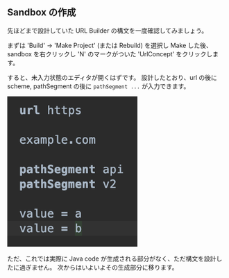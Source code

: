 ## Sandbox の作成

先ほどまで設計していた URL Builder の構文を一度確認してみましょう。

まずは 'Build' -> 'Make Project' (または Rebuild) を選択し Make した後、sandbox を右クリックし 'N' のマークがついた 'UrlConcept' をクリックします。

すると、未入力状態のエディタが開くはずです。
設計したとおり、url の後に scheme, pathSegment の後に `pathSegment ...` が入力できます。

![](./07_Sandbox_01.png)

ただ、これでは実際に Java code が生成される部分がなく、ただ構文を設計したに過ぎません。
次からはいよいよその生成部分に移ります。

